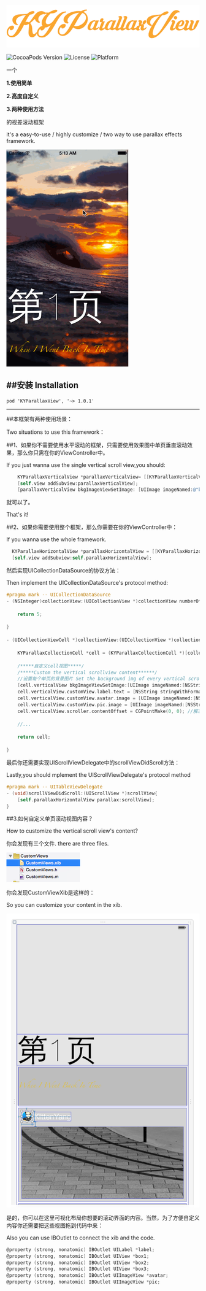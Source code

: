 
<p align="left" >
  <img src="logo.png" alt="KYParallaxView" title="KYParallaxView">
</p>


![CocoaPods Version](https://img.shields.io/badge/pod-v1.0.1-brightgreen.svg)
![License](https://img.shields.io/badge/license-MIT-blue.svg)
![Platform](https://img.shields.io/badge/platform-iOS-red.svg)




一个

**1.使用简单** 

**2.高度自定义**

**3.两种使用方法** 

的视差滚动框架 

it's a easy-to-use / highly customize / two way to use parallax effects framework.

![](parallax.gif)


##安装 Installation
---
`pod 'KYParallaxView', '~> 1.0.1'`

---


##本框架有两种使用场景：

Two situations to use this framework：

##1、如果你不需要使用水平滚动的框架，只需要使用效果图中单页垂直滚动效果，那么你只需在你的ViewController中。 


If you just wanna use the single vertical scroll view,you should:

```objective-c
    KYParallaxVerticalView *parallaxVerticalView= [[KYParallaxVerticalView alloc]initWithFrame:self.view.frame];
    [self.view addSubview:parallaxVerticalView];
    [parallaxVerticalView bkgImageViewSetImage: [UIImage imageNamed:@"bkgImg@2x.jpg"]];// 指定背景图

```
就可以了。

That's it!



##2、如果你需要使用整个框架，那么你需要在你的ViewController中：

If you wanna use the whole framework.

```objective-c
  KYParallaxHorizontalView *parallaxHorizontalView = [[KYParallaxHorizontalView alloc]initWithFrame:self.view.frame andCollectionDelegate:self];
  [self.view addSubview:self.parallaxHorizontalView];

```


然后实现UICollectionDataSource的协议方法： 

Then implement the UICollectionDataSource's protocol method:

```objective-c
#pragma mark -- UICollectionDataSource
- (NSInteger)collectionView:(UICollectionView *)collectionView numberOfItemsInSection:(NSInteger)section{
    
    return 5;
    
}

- (UICollectionViewCell *)collectionView:(UICollectionView *)collectionView cellForItemAtIndexPath:(NSIndexPath *)indexPath{
    
    KYParallaxCollectionCell *cell = (KYParallaxCollectionCell *)[collectionView dequeueReusableCellWithReuseIdentifier:@"HorizontalParallexCell" forIndexPath:indexPath];

    /*****自定义cell视图*****/
    /*****Custom the vertical scrollview content******/
    //设置每个单页的背景图片 Set the background img of every vertical scrollview
    [cell.verticalView bkgImageViewSetImage:[UIImage imageNamed:[NSString stringWithFormat:@"bkgImg_%ld.jpg",(long)indexPath.item+1]]];
    cell.verticalView.customView.label.text = [NSString stringWithFormat:@"第%ld页",(long)indexPath.item+1];
    cell.verticalView.customView.avatar.image = [UIImage imageNamed:[NSString stringWithFormat:@"kitten_%ld",(long)indexPath.item+1]];
    cell.verticalView.customView.pic.image = [UIImage imageNamed:[NSString stringWithFormat:@"l%ld.jpg",indexPath.item+1]];
    cell.verticalView.scroller.contentOffset = CGPointMake(0, 0); //解决cell同时复用scrollview位置的bug  Fix resuing the contentOffset of cell
    
    //...
    
    return cell;
    
}

```


最后你还需要实现UIScrollViewDelegate中的scrollViewDidScroll方法： 

Lastly,you should mplement the UIScrollViewDelegate's protocol method
```objective-c
#pragma mark -- UITableViewDelegate
- (void)scrollViewDidScroll:(UIScrollView *)scrollView{
    [self.parallaxHorizontalView parallax:scrollView];
}
```

##3.如何自定义单页滚动视图内容？

How to customize the vertical scroll view's  content?

你会发现有三个文件. there are three files.

![](customView.png)

你会发现CustomViewXib是这样的：

So you can customize your content in the xib.

![](customViewXib.png)


是的，你可以在这里可视化布局你想要的滚动界面的内容。当然，为了方便自定义内容你还需要把这些视图拖到代码中来：

Also you can use IBOutlet to connect the xib and the code.

```objective-c
@property (strong, nonatomic) IBOutlet UILabel *label;
@property (strong, nonatomic) IBOutlet UIView *box1;
@property (strong, nonatomic) IBOutlet UIView *box2;
@property (strong, nonatomic) IBOutlet UIView *box3;
@property (strong, nonatomic) IBOutlet UIImageView *avatar;
@property (strong, nonatomic) IBOutlet UIImageView *pic;

```


